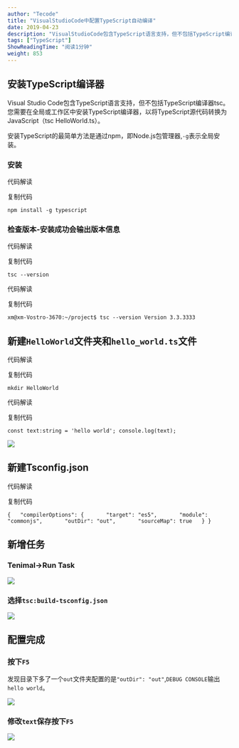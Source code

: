 ```yaml
---
author: "Tecode"
title: "VisualStudioCode中配置TypeScript自动编译"
date: 2019-04-23
description: "VisualStudioCode包含TypeScript语言支持，但不包括TypeScript编译器tsc。您需要在全局或工作区中安装TypeScript编译器，以将TypeScript源代码转换为JavaScript（tscHelloWorld.ts）。安装TypeS…"
tags: ["TypeScript"]
ShowReadingTime: "阅读1分钟"
weight: 853
---
```

安装TypeScript编译器
---------------

Visual Studio Code包含TypeScript语言支持，但不包括TypeScript编译器tsc。您需要在全局或工作区中安装TypeScript编译器，以将TypeScript源代码转换为JavaScript（tsc HelloWorld.ts）。

安装TypeScript的最简单方法是通过npm，即Node.js包管理器,`-g`表示全局安装。

### 安装

 代码解读

复制代码

`npm install -g typescript`

### 检查版本-安装成功会输出版本信息

 代码解读

复制代码

`tsc --version`

 代码解读

复制代码

`xm@xm-Vostro-3670:~/project$ tsc --version Version 3.3.3333`

新建`HelloWorld`文件夹和`hello_world.ts`文件
------------------------------------

 代码解读

复制代码

`mkdir HelloWorld`

 代码解读

复制代码

`const text:string = 'hello world'; console.log(text);`

![](https://p1-jj.byteimg.com/tos-cn-i-t2oaga2asx/gold-user-assets/2019/4/23/16a497c31fb1c6b8~tplv-t2oaga2asx-jj-mark:3024:0:0:0:q75.png)

新建Tsconfig.json
---------------

 代码解读

复制代码

`{   "compilerOptions": {       "target": "es5",       "module": "commonjs",       "outDir": "out",       "sourceMap": true   } }`

新增任务
----

### Tenimal->Run Task

![](https://p1-jj.byteimg.com/tos-cn-i-t2oaga2asx/gold-user-assets/2019/4/23/16a498c06fd0e28e~tplv-t2oaga2asx-jj-mark:3024:0:0:0:q75.png)

### 选择`tsc:build-tsconfig.json`

![](https://p1-jj.byteimg.com/tos-cn-i-t2oaga2asx/gold-user-assets/2019/4/23/16a498cc764fe2da~tplv-t2oaga2asx-jj-mark:3024:0:0:0:q75.png)

配置完成
----

### 按下`F5`

发现目录下多了一个`out`文件夹配置的是`"outDir": "out"`,`DEBUG CONSOLE`输出`hello world`。

![](https://p1-jj.byteimg.com/tos-cn-i-t2oaga2asx/gold-user-assets/2019/4/23/16a498ea40e1d7ce~tplv-t2oaga2asx-jj-mark:3024:0:0:0:q75.png)

### 修改`text`保存按下`F5`

![](https://p1-jj.byteimg.com/tos-cn-i-t2oaga2asx/gold-user-assets/2019/4/23/16a49929119aade9~tplv-t2oaga2asx-jj-mark:3024:0:0:0:q75.png)